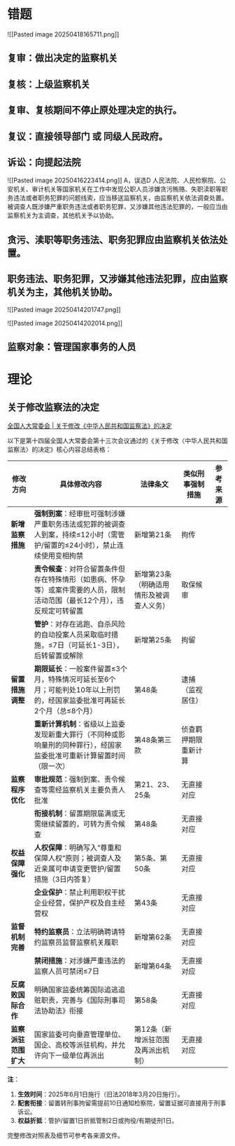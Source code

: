 # 错题

![[Pasted image 20250418165711.png]]

## 复审：做出决定的监察机关
## 复核：上级监察机关
## 复审、复核期间不停止原处理决定的执行。

## 复议：直接领导部门 或 同级人民政府。
## 诉讼：向提起法院

![[Pasted image 20250416223414.png]]
A，误选D
人民法院、人民检察院、公安机关、审计机关等国家机关在工作中发现公职人员涉嫌贪污贿赂、失职渎职等职务违法或者职务犯罪的问题线索，应当移送监察机关，由监察机关依法调查处置。被调查人既涉嫌严重职务违法或者职务犯罪，又涉嫌其他违法犯罪的，一般应当由监察机关为主调查，其他机关予以协助。
## 贪污、渎职等职务违法、职务犯罪应由监察机关依法处置。
## 职务违法、职务犯罪，又涉嫌其他违法犯罪，应由监察机关为主，其他机关协助。

![[Pasted image 20250414201747.png]]

![[Pasted image 20250414202014.png]]
## 监察对象：管理国家事务的人员

# 理论
## 关于修改监察法的决定
[全国人大常委会 | 关于修改《中华人民共和国监察法》的决定](https://mp.weixin.qq.com/s?__biz=MzU3ODUxNDM5Ng==&mid=2247574820&idx=2&sn=910995149ce9d6385f12b8a28489c3f2&chksm=fce34add0a0e9989ee0e005bbde6ae7da245dd2d4bd5ab40ee5fce7c77baf392efec9cb88803#rd)

以下是第十四届全国人大常委会第十三次会议通过的《关于修改〈中华人民共和国监察法〉的决定》核心内容总结表格：

|​**修改方向**​|​**具体修改内容**​|​**法律条文**​|​**类似刑事强制措施**​|​**参考来源**​|
|---|---|---|---|---|
|​**新增监察措施**​|​**强制到案**​：经审批可强制涉嫌严重职务违法或犯罪的被调查人到案，持续≤12小时（需管护/留置的≤24小时），禁止连续使用变相拘禁|新增第21条|拘传||
||​**责令候查**​：对符合留置条件但存在特殊情形（如患病、怀孕等）或案件需要的人员，限制活动范围（最长12个月），违反规定可转留置|新增第23条（明确适用情形及被调查人义务）|取保候审||
||​**管护**​：对存在逃跑、自杀风险的自动投案人员采取临时措施，≤7日（可延长1-3日），后转留置或解除|新增第25条|拘留||
|​**留置措施调整**​|​**期限延长**​：一般案件留置≤3个月，特殊情况可延长至6个月；可能判处10年以上刑罚的，经国家监委批准可再延长2个月（总≤8个月）|第48条|逮捕（监视居住）||
||​**重新计算机制**​：省级以上监委发现新重大罪行（不同种或影响量刑的同种罪行），经国家监委批准可重新计算留置时间（限一次）|第48条第三款|侦查羁押期限重新计算||
|​**监察程序优化**​|​**审批规范**​：强制到案、责令候查等需经监察机关主要负责人批准|第21、23、25条|无直接对应||
||​**衔接机制**​：留置期限届满或无需继续留置的，可转为责令候查|第48条|无直接对应||
|​**权益保障强化**​|​**人权保障**​：明确写入“尊重和保障人权”原则；被调查人及近亲属可申请变更管护/留置措施（3日内答复）|第5条、第50条|无直接对应||
||​**企业保护**​：禁止利用职权干扰企业经营，保护产权及自主经营权|第43条|无直接对应||
|​**监督机制完善**​|​**特约监察员**​：立法明确聘请特约监察员监督监察机关履职|新增第62条|无直接对应||
||​**禁闭措施**​：对涉嫌严重违法的监察人员可禁闭≤7日|新增第64条|无直接对应||
|​**反腐败国际合作**​|明确国家监委统筹国际追逃追赃职责，完善与《国际刑事司法协助法》衔接|第58条|无直接对应||
|​**监察派驻范围扩大**​|国家监委可向垂直管理单位、国企、高校等派驻机构，并允许向下一级单位再派出|第12条（新增派驻范围及再派出机制）|无直接对应||

​**注**​：

1. ​**生效时间**​：2025年6月1日施行（旧法2018年3月20日施行）。
2. ​**配套衔接**​：留置转刑事拘留需提前10日通知检察院，留置证据可直接用于刑事诉讼。
3. ​**权益折抵**​：管护/留置1日折抵管制2日或拘役/有期徒刑1日。

完整修改对照表及细节可参考各来源文件。


